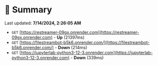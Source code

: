 # 📖 Summary
Last updated: **7/14/2024, 2:26:05 AM**

- `GET` [https://restreamer-09gx.onrender.com](https://restreamer-09gx.onrender.com) - **Up** (21397ms)
- `GET` [https://filestreambot-b5k6.onrender.com/](https://filestreambot-b5k6.onrender.com/) - **Down** (214ms)
- `GET` [https://jupyterlab-python3-12-3.onrender.com](https://jupyterlab-python3-12-3.onrender.com) - **Down** (339ms)
